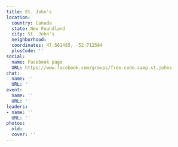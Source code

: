 ```yaml
---
title: St. John's
location:
  country: Canada
  state: New Foundland
  city: St. John's
  neighborhood: 
  coordinates: 47.561485, -52.712584
  plusCode: ''
social:
  name: Facebook page
  URL: https://www.facebook.com/groups/free.code.camp.st.johns
chat:
  name: ''
  URL: ''
event:
  name: ''
  URL: ''
leaders:
- name: ''
  URL: ''
photos:
  old: 
  cover: ''
---
```

